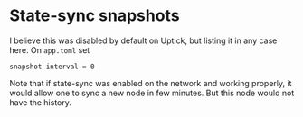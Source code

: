 # State-sync snapshots

I believe this was disabled by default on Uptick, but listing it in any case here. On `app.toml` set

```Solidity
snapshot-interval = 0
```

Note that if state-sync was enabled on the network and working properly, it would allow one to sync a new node in few minutes. But this node would not have the history.
